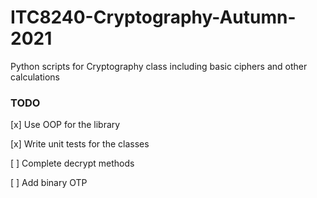 # ITC8240-Cryptography-Autumn-2021
Python scripts for Cryptography class including basic ciphers and other calculations

### TODO
[x] Use OOP for the library

[x] Write unit tests for the classes

[ ] Complete decrypt methods

[ ] Add binary OTP
